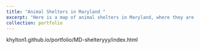```yaml
---
title: "Animal Shelters in Maryland "
excerpt: "Here is a map of animal shelters in Maryland, where they are and what time they open. I got my data from overpass turbo1<br/><img src='/images/sad_animal_pic.jpg'>"
collection: portfolio
---
```


khylton1.github.io/portfolio/MD-shelteryyy/index.html 
